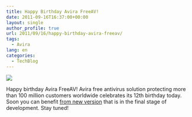 ```yaml
---
title: Happy Birthday Avira FreeAV!
date: 2011-09-16T16:37:00+00:00
layout: single
author_profile: true
url: 2011/09/16/happy-birthday-avira-freeav/
tags:
  - Avira
lang: en
categories: 
  - TechBlog
---
```

[![](http://4.bp.blogspot.com/-DKKiUcJdRhw/TnNzbLmKktI/AAAAAAAAECM/8mFTWXKNTuo/s400/Avira_n.jpg)](http://4.bp.blogspot.com/-DKKiUcJdRhw/TnNzbLmKktI/AAAAAAAAECM/8mFTWXKNTuo/s1600/Avira_n.jpg)

Happy birthday Avira FreeAV! Avira free antivirus solution protecting more than 100 million customers worldwide celebrates its 12th birthday today. Soon you can benefit [from new version](/2011/08/start-of-avira-12-betatest.html) that is in the final stage of development. Stay tuned!